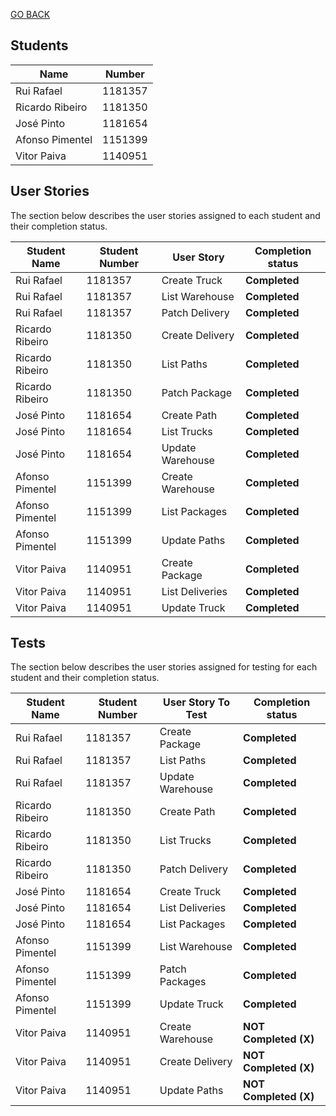 [GO BACK](../Readme.md)

## Students

| Name | Number |
|-----|--------|
| Rui Rafael | 1181357 |
| Ricardo Ribeiro | 1181350 |
| José Pinto | 1181654 |
| Afonso Pimentel | 1151399 |
| Vitor Paiva | 1140951 |

## User Stories
The section below describes the user stories assigned to each student and their completion status.

| Student Name |  Student Number | User Story | Completion status | 
| ----- |  ----- | ----- | ----- |
| Rui Rafael | 1181357 | Create Truck | **Completed**| 
| Rui Rafael | 1181357 | List Warehouse | **Completed**| 
| Rui Rafael | 1181357 | Patch Delivery | **Completed**| 
| Ricardo Ribeiro | 1181350 | Create Delivery | **Completed**| 
| Ricardo Ribeiro | 1181350 | List Paths | **Completed**| 
| Ricardo Ribeiro | 1181350 | Patch Package | **Completed**| 
| José Pinto | 1181654 | Create Path | **Completed**| 
| José Pinto | 1181654 | List Trucks | **Completed**| 
| José Pinto | 1181654 | Update Warehouse | **Completed**| 
| Afonso Pimentel | 1151399 | Create Warehouse | **Completed**| 
| Afonso Pimentel | 1151399 | List Packages | **Completed**| 
| Afonso Pimentel | 1151399 | Update Paths| **Completed**| 
| Vitor Paiva | 1140951 | Create Package | **Completed**| 
| Vitor Paiva | 1140951 | List Deliveries | **Completed**| 
| Vitor Paiva | 1140951 | Update Truck | **Completed**| 

## Tests
The section below describes the user stories assigned for testing for each student and their completion status.

| Student Name |  Student Number | User Story To Test | Completion status | 
| ----- |  ----- | ----- | ----- |
| Rui Rafael | 1181357 | Create Package | **Completed**| 
| Rui Rafael | 1181357 | List Paths | **Completed**| 
| Rui Rafael | 1181357 | Update Warehouse | **Completed**| 
| Ricardo Ribeiro | 1181350 | Create Path | **Completed**| 
| Ricardo Ribeiro | 1181350 | List Trucks | **Completed**| 
| Ricardo Ribeiro | 1181350 | Patch Delivery | **Completed**| 
| José Pinto | 1181654 | Create Truck | **Completed**| 
| José Pinto | 1181654 | List Deliveries | **Completed**| 
| José Pinto | 1181654 | List Packages | **Completed**| 
| Afonso Pimentel | 1151399 | List Warehouse | **Completed**| 
| Afonso Pimentel | 1151399 | Patch Packages | **Completed**| 
| Afonso Pimentel | 1151399 | Update Truck| **Completed**| 
| Vitor Paiva | 1140951 | Create Warehouse | **NOT Completed (X)**| 
| Vitor Paiva | 1140951 | Create Delivery | **NOT Completed (X)**| 
| Vitor Paiva | 1140951 | Update Paths | **NOT Completed (X)**| 
